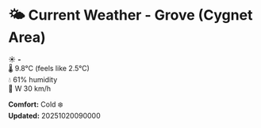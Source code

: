 # 🌤️ Current Weather - Grove (Cygnet Area)

☀️ **-**  
🌡️ 9.8°C (feels like 2.5°C)  
💧 61% humidity  
💨 W 30 km/h  

**Comfort:** Cold ❄️  
**Updated:** 20251020090000

